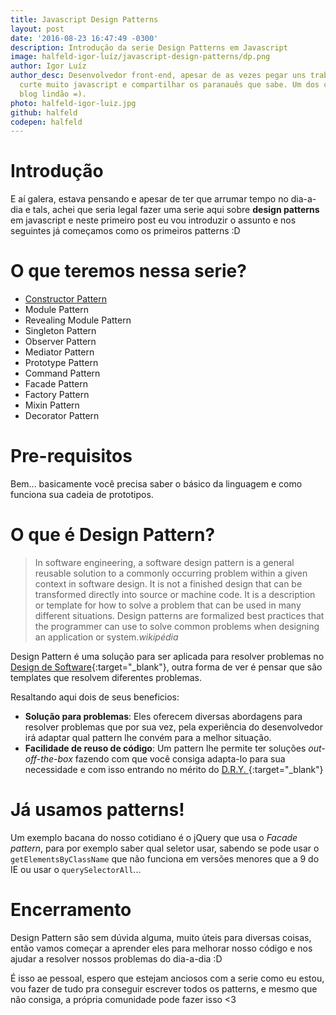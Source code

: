 ```yaml
---
title: Javascript Design Patterns
layout: post
date: '2016-08-23 16:47:49 -0300'
description: Introdução da serie Design Patterns em Javascript
image: halfeld-igor-luíz/javascript-design-patterns/dp.png
author: Igor Luíz
author_desc: Desenvolvedor front-end, apesar de as vezes pegar uns trabalhos de back,
  curte muito javascript e compartilhar os paranauês que sabe. Um dos criadores desse
  blog lindão =).
photo: halfeld-igor-luiz.jpg
github: halfeld
codepen: halfeld
---
```


# Introdução
E aí galera, estava pensando e apesar de ter que arrumar tempo no dia-a-dia e tals, achei que seria legal fazer uma serie aqui sobre **design patterns**  em javascript e neste primeiro post eu vou introduzir o assunto e nos seguintes já começamos como os primeiros patterns :D

# O que teremos nessa serie?
+ [Constructor Pattern](https://blog.mywork.art.br/constructor-pattern/)
+ Module Pattern
+ Revealing Module Pattern
+ Singleton Pattern
+ Observer Pattern
+ Mediator Pattern
+ Prototype Pattern
+ Command Pattern
+ Facade Pattern
+ Factory Pattern
+ Mixin Pattern
+ Decorator Pattern

# Pre-requisitos
Bem... basicamente você precisa saber o básico da linguagem e como funciona sua cadeia de prototipos.

# O que é Design Pattern?

> In software engineering, a software design pattern is a general reusable solution to a commonly occurring problem within a given context in software design. It is not a finished design that can be transformed directly into source or machine code. It is a description or template for how to solve a problem that can be used in many different situations. Design patterns are formalized best practices that the programmer can use to solve common problems when designing an application or system._wikipédia_

Design Pattern é uma solução para ser aplicada para resolver problemas no [Design de Software](https://en.wikipedia.org/wiki/Software_design){:target="_blank"}, outra forma de ver é pensar que são templates que resolvem diferentes problemas.

Resaltando aqui dois de seus beneficios:

+ **Solução para problemas**: Eles oferecem diversas abordagens para resolver problemas que por sua vez, pela experiência do desenvolvedor irá adaptar qual pattern lhe convém para a melhor situação.
+ **Facilidade de reuso de código**:  Um pattern lhe permite ter soluções _out-off-the-box_ fazendo com que você consiga adapta-lo para sua necessidade e com isso entrando no mérito do [D.R.Y. ](https://pt.wikipedia.org/wiki/Don%27t_repeat_yourself){:target="_blank"}


# Já usamos patterns!
Um exemplo bacana do nosso cotidiano é o jQuery que usa o _Facade pattern_, para por exemplo saber qual seletor usar, sabendo se pode usar o `getElementsByClassName` que não funciona em versões menores que a 9 do IE ou usar o `querySelectorAll`...

# Encerramento 
Design Pattern são sem dúvida alguma, muito úteis para diversas coisas,  então vamos começar a aprender eles para melhorar nosso código e nos ajudar a resolver nossos problemas do dia-a-dia :D

É isso ae pessoal, espero que estejam anciosos com a serie como eu estou, vou fazer de tudo pra conseguir escrever todos os patterns, e mesmo que não consiga, a própria comunidade pode fazer isso <3 